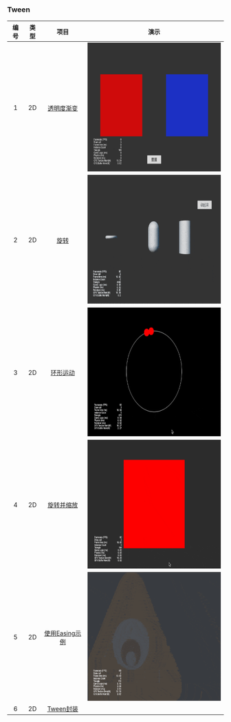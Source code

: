 ### Tween
| 编号 | 类型 | 项目  | 演示 |
| :---: | :---: | :---: | :---: |
| 1 | 2D | [透明度渐变](https://gitee.com/yeshao2069/cocos-creator-how-to-use/tree/v3.6.x/proj/Tween/Creator3.6.0_2D_TweenOpacityChange) | <div align=center><img src="../../gif/202203/2022030501.gif" width="400" height="300" /></div> |
| 2 | 2D | [旋转](https://gitee.com/yeshao2069/cocos-creator-how-to-use/tree/v3.6.x/proj/Tween/Creator3.6.0_3D_TweenRotateChange) | <div align=center><img src="../../gif/202203/2022030502.gif" width="400" height="300" /></div> |
| 3 | 2D | [环形运动](https://gitee.com/yeshao2069/cocos-creator-how-to-use/tree/v3.6.x/proj/Tween/Creator3.6.0_2D_TweenCircleMove) | <div align=center><img src="../../gif/202203/2022030503.gif" width="400" height="300" /></div> |
| 4 | 2D | [旋转并缩放](https://gitee.com/yeshao2069/cocos-creator-how-to-use/tree/v3.6.x/proj/Tween/Creator3.6.0_2D_TweenRotateAndScaleForever)  | <div align=center><img src="../../gif/202203/2022030504.gif" width="400" height="300" /></div> |
| 5 | 2D | [使用Easing示例](https://gitee.com/yeshao2069/cocos-creator-how-to-use/tree/v3.6.x/proj/Tween/Creator3.6.0_2D_TweenShowMonster)  | <div align=center><img src="../../gif/202203/2022030505.gif" width="400" height="300" /></div> |
| 6 | 2D | [Tween封装](https://gitee.com/yeshao2069/cocos-creator-how-to-use/tree/v3.6.x/proj/Tween/Creator3.6.0_2D_TweenCCUtils)  |   |